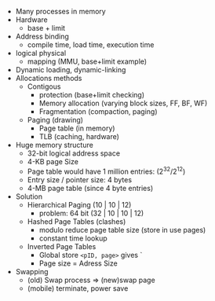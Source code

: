 - Many processes in memory
- Hardware
    - base + limit
- Address binding
    - compile time, load time, execution time
- logical physical
    - mapping (MMU, base+limit example)
- Dynamic loading, dynamic-linking
- Allocations methods
    - Contigous
        - protection (base+limit checking)
        - Memory allocation (varying block sizes, FF, BF, WF)
        - Fragmentation (compaction, paging)
    - Paging (drawing)
        - Page table (in memory)
        - TLB (caching, hardware)
- Huge memory structure
    - 32-bit logical address space
    - 4-KB page Size
    - Page table would have 1 million entries: $(2^{32} / 2^{12})$
    - Entry size / pointer size: 4 bytes
    - 4-MB page table (since 4 byte entries)
- Solution
    - Hierarchical Paging (10 | 10 | 12)
        - problem: 64 bit (32 | 10 | 10 | 12)
    - Hashed Page Tables (clashes)
        - modulo reduce page table size (store in use pages)
        - constant time lookup
    - Inverted Page Tables
        - Global store `<pID, page>` gives `<index>
        - Page size = Adress Size
- Swapping
    - (old) Swap process => (new)swap page
    - (mobile) terminate, power save